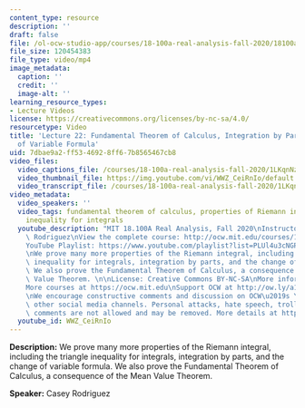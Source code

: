 ```yaml
---
content_type: resource
description: ''
draft: false
file: /ol-ocw-studio-app/courses/18-100a-real-analysis-fall-2020/18100a-lecture-22-multicam_360p_16_9.mp4
file_size: 120454383
file_type: video/mp4
image_metadata:
  caption: ''
  credit: ''
  image-alt: ''
learning_resource_types:
- Lecture Videos
license: https://creativecommons.org/licenses/by-nc-sa/4.0/
resourcetype: Video
title: 'Lecture 22: Fundamental Theorem of Calculus, Integration by Parts, and Change
  of Variable Formula'
uid: 7dbae9a2-ff53-4692-8ff6-7b8565467cb8
video_files:
  video_captions_file: /courses/18-100a-real-analysis-fall-2020/1LKqnNzODrg8PPyw-_iPcf93AM86Lj2GE_transcript.webvtt
  video_thumbnail_file: https://img.youtube.com/vi/WWZ_CeiRnIo/default.jpg
  video_transcript_file: /courses/18-100a-real-analysis-fall-2020/1LKqnNzODrg8PPyw-_iPcf93AM86Lj2GE_transcript.pdf
video_metadata:
  video_speakers: ''
  video_tags: fundamental theorem of calculus, properties of Riemann integrals, triangle
    inequality for integrals
  youtube_description: "MIT 18.100A Real Analysis, Fall 2020\nInstructor: Dr. Casey\
    \ Rodriguez\nView the complete course: http://ocw.mit.edu/courses/18-100a-real-analysis-fall-2020/\n\
    YouTube Playlist: https://www.youtube.com/playlist?list=PLUl4u3cNGP61O7HkcF7UImpM0cR_L2gSw\n\
    \nWe prove many more properties of the Riemann integral, including the triangle\
    \ inequality for integrals, integration by parts, and the change of variable formula.\
    \ We also prove the Fundamental Theorem of Calculus, a consequence of the Mean\
    \ Value Theorem. \n\nLicense: Creative Commons BY-NC-SA\nMore information at https://ocw.mit.edu/terms\n\
    More courses at https://ocw.mit.edu\nSupport OCW at http://ow.ly/a1If50zVRlQ\n\
    \nWe encourage constructive comments and discussion on OCW\u2019s YouTube and\
    \ other social media channels. Personal attacks, hate speech, trolling, and inappropriate\
    \ comments are not allowed and may be removed. More details at https://ocw.mit.edu/comments."
  youtube_id: WWZ_CeiRnIo
---
```

**Description:** We prove many more properties of the Riemann integral, including the triangle inequality for integrals, integration by parts, and the change of variable formula. We also prove the Fundamental Theorem of Calculus, a consequence of the Mean Value Theorem.

**Speaker:** Casey Rodriguez